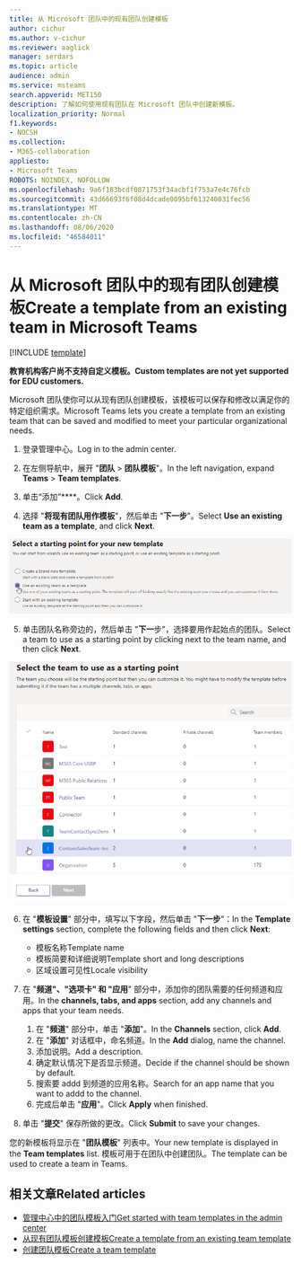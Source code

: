 ```yaml
---
title: 从 Microsoft 团队中的现有团队创建模板
author: cichur
ms.author: v-cichur
ms.reviewer: aaglick
manager: serdars
ms.topic: article
audience: admin
ms.service: msteams
search.appverid: MET150
description: 了解如何使用现有团队在 Microsoft 团队中创建新模板。
localization_priority: Normal
f1.keywords:
- NOCSH
ms.collection:
- M365-collaboration
appliesto:
- Microsoft Teams
ROBOTS: NOINDEX, NOFOLLOW
ms.openlocfilehash: 9a6f183bcdf0871753f34acbf1f753a7e4c76fcb
ms.sourcegitcommit: 43d66693f6f08d4dcade0095bf613240031fec56
ms.translationtype: MT
ms.contentlocale: zh-CN
ms.lasthandoff: 08/06/2020
ms.locfileid: "46584011"
---
```

# <a name="create-a-template-from-an-existing-team-in-microsoft-teams"></a><span data-ttu-id="47512-103">从 Microsoft 团队中的现有团队创建模板</span><span class="sxs-lookup"><span data-stu-id="47512-103">Create a template from an existing team in Microsoft Teams</span></span>

[!INCLUDE [template](includes/preview-feature.md)]

<span data-ttu-id="47512-104">**教育机构客户尚不支持自定义模板。**</span><span class="sxs-lookup"><span data-stu-id="47512-104">**Custom templates are not yet supported for EDU customers.**</span></span>

<span data-ttu-id="47512-105">Microsoft 团队使你可以从现有团队创建模板，该模板可以保存和修改以满足你的特定组织需求。</span><span class="sxs-lookup"><span data-stu-id="47512-105">Microsoft Teams lets you create a template from an existing team that can be saved and modified to meet your particular organizational needs.</span></span>

1. <span data-ttu-id="47512-106">登录管理中心。</span><span class="sxs-lookup"><span data-stu-id="47512-106">Log in to the admin center.</span></span>

2. <span data-ttu-id="47512-107">在左侧导航中，展开 "**团队**  >  **团队模板**"。</span><span class="sxs-lookup"><span data-stu-id="47512-107">In the left navigation, expand **Teams** > **Team templates**.</span></span>

3. <span data-ttu-id="47512-108">单击“添加”\*\*\*\*。</span><span class="sxs-lookup"><span data-stu-id="47512-108">Click **Add**.</span></span>

4. <span data-ttu-id="47512-109">选择 "**将现有团队用作模板**"，然后单击 "**下一步**"。</span><span class="sxs-lookup"><span data-stu-id="47512-109">Select **Use an existing team as a template**, and click **Next**.</span></span>

 ![使用现有团队作为突出显示的模板的团队模板起始点屏幕的图像。](media/team-existing-team-as-template.png)

5. <span data-ttu-id="47512-111">单击团队名称旁边的，然后单击 "**下一**步"，选择要用作起始点的团队。</span><span class="sxs-lookup"><span data-stu-id="47512-111">Select a team to use as a starting point by clicking next to the team name, and then click **Next**.</span></span>

![已突出显示一个团队的团队列表的图像。](media/team-existing-team-selection.png)

6. <span data-ttu-id="47512-113">在 "**模板设置**" 部分中，填写以下字段，然后单击 "**下一步**"：</span><span class="sxs-lookup"><span data-stu-id="47512-113">In the **Template settings** section, complete the following fields and then click **Next**:</span></span>
    - <span data-ttu-id="47512-114">模板名称</span><span class="sxs-lookup"><span data-stu-id="47512-114">Template name</span></span>
    - <span data-ttu-id="47512-115">模板简要和详细说明</span><span class="sxs-lookup"><span data-stu-id="47512-115">Template short and long descriptions</span></span>
    - <span data-ttu-id="47512-116">区域设置可见性</span><span class="sxs-lookup"><span data-stu-id="47512-116">Locale visibility</span></span>  
  
7. <span data-ttu-id="47512-117">在 "**频道"、"选项卡" 和 "应用**" 部分中，添加你的团队需要的任何频道和应用。</span><span class="sxs-lookup"><span data-stu-id="47512-117">In the **channels, tabs, and apps** section, add any channels and apps that your team needs.</span></span>

    1. <span data-ttu-id="47512-118">在 "**频道**" 部分中，单击 "**添加**"。</span><span class="sxs-lookup"><span data-stu-id="47512-118">In the **Channels** section, click **Add**.</span></span>
    2. <span data-ttu-id="47512-119">在 "**添加**" 对话框中，命名频道。</span><span class="sxs-lookup"><span data-stu-id="47512-119">In the **Add** dialog, name the channel.</span></span>
    3. <span data-ttu-id="47512-120">添加说明。</span><span class="sxs-lookup"><span data-stu-id="47512-120">Add a description.</span></span>
    4. <span data-ttu-id="47512-121">确定默认情况下是否显示频道。</span><span class="sxs-lookup"><span data-stu-id="47512-121">Decide if the channel should be shown by default.</span></span>
    5. <span data-ttu-id="47512-122">搜索要 addd 到频道的应用名称。</span><span class="sxs-lookup"><span data-stu-id="47512-122">Search for an app name that you want to addd to the channel.</span></span>
    6. <span data-ttu-id="47512-123">完成后单击 "**应用**"。</span><span class="sxs-lookup"><span data-stu-id="47512-123">Click **Apply** when finished.</span></span>

8. <span data-ttu-id="47512-124">单击 "**提交**" 保存所做的更改。</span><span class="sxs-lookup"><span data-stu-id="47512-124">Click **Submit** to save your changes.</span></span>

<span data-ttu-id="47512-125">您的新模板将显示在 "**团队模板**" 列表中。</span><span class="sxs-lookup"><span data-stu-id="47512-125">Your new template is displayed in the **Team templates** list.</span></span> <span data-ttu-id="47512-126">模板可用于在团队中创建团队。</span><span class="sxs-lookup"><span data-stu-id="47512-126">The template can be used to create a team in Teams.</span></span>

## <a name="related-articles"></a><span data-ttu-id="47512-127">相关文章</span><span class="sxs-lookup"><span data-stu-id="47512-127">Related articles</span></span>

- [<span data-ttu-id="47512-128">管理中心中的团队模板入门</span><span class="sxs-lookup"><span data-stu-id="47512-128">Get started with team templates in the admin center</span></span>](get-started-with-teams-templates-in-the-admin-console.md)
- [<span data-ttu-id="47512-129">从现有团队模板创建模板</span><span class="sxs-lookup"><span data-stu-id="47512-129">Create a template from an existing team template</span></span>](create-template-from-existing-template.md)
- [<span data-ttu-id="47512-130">创建团队模板</span><span class="sxs-lookup"><span data-stu-id="47512-130">Create a team template</span></span>](create-a-team-template.md)
